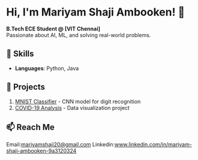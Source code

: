 # Hi, I'm Mariyam Shaji Ambooken! 👋
**B.Tech ECE Student @ [VIT Chennai]**  
Passionate about AI, ML, and solving real-world problems.

## 🔧 Skills
- **Languages**: Python, Java

## 🚀 Projects
1. [MNIST Classifier](link) - CNN model for digit recognition  
2. [COVID-19 Analysis](link) - Data visualization project  

## 📫 Reach Me  
Email:mariyamshaji20@gmail.com
Linkedin:www.linkedin.com/in/mariyam-shaji-ambooken-9a3120324
